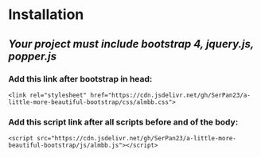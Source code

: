 # Installation

## _Your project must include bootstrap 4, jquery.js, popper.js_

### Add this link after bootstrap in head:

```markup
<link rel="stylesheet" href="https://cdn.jsdelivr.net/gh/SerPan23/a-little-more-beautiful-bootstrap/css/almbb.css">
```

### Add this script link after all scripts before and of the body:

```markup
<script src="https://cdn.jsdelivr.net/gh/SerPan23/a-little-more-beautiful-bootstrap/js/almbb.js"></script>
```



